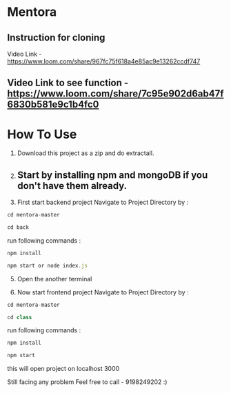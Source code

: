 # Mentora

## Instruction for cloning 

Video Link - https://www.loom.com/share/967fc75f618a4e85ac9e13262ccdf747


## Video Link to see function - https://www.loom.com/share/7c95e902d6ab47f6830b581e9c1b4fc0




# How To Use

1. Download this project as a zip and do extractall.
2. ## Start by installing npm and mongoDB if you don't have them already.
3. First start backend project
 Navigate to Project Directory by :
```javascript
cd mentora-master
```
```javascript
cd back
```
run following commands :
```javascript
npm install 
```

```javascript
npm start or node index.js
```

5. Open the another terminal


6. Now start frontend project
 Navigate to Project Directory by :
```javascript
cd mentora-master
```
```javascript
cd class
```
run following commands :
```javascript
npm install 
```

```javascript
npm start 
```
this will open project on localhost 3000





Still facing any problem Feel free to call - 9198249202 :)

